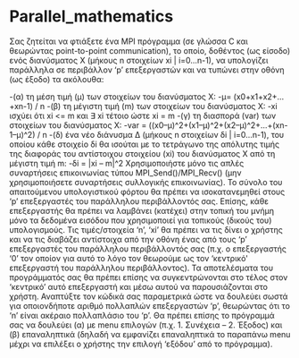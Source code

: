 # Parallel_mathematics

Σας ζητείται να φτιάξετε ένα MPI πρόγραμμα (σε γλώσσα C και θεωρώντας point-to-point
communication), το οποίο, δοθέντος (ως είσοδο) ενός διανύσματος X (μήκους n στοιχείων xi | 
i=0…n-1), να υπολογίζει παράλληλα σε περιβάλλον ‘p’ επεξεργαστών και να τυπώνει στην
οθόνη (ως έξοδο) τα ακόλουθα:

-(α) τη μέση τιμή (μ) των στοιχείων του διανύσματος X:
 -μ= (x0+x1+x2+…+xn-1) / n
-(β) τη μέγιστη τιμή (m) των στοιχείων του διανύσματος X:
 -xi ισχύει ότι xi <= m και ∃ xi τέτοιο ώστε xi = m
-(γ) τη διασπορά (var) των στοιχείων του διανύσματος X:
 -var = ((x0–μ)^2+(x1–μ)^2+(x2–μ)^2+…+(xn-1–μ)^2) / n
-(δ) ένα νέο διάνυσμα Δ (μήκους n στοιχείων δi | i=0…n-1), του οποίου κάθε στοιχείο δi θα
ισούται με τo τετράγωνο της απόλυτης τιμής της διαφοράς του αντίστοιχου στοιχείου (xi) του
διανύσματος Χ από τη μέγιστη τιμή m:
 -δi = |xi – m|^2
Χρησιμοποιήστε μόνο τις απλές συναρτήσεις επικοινωνίας τύπου MPI_Send()/MPI_Recv()
(μην χρησιμοποιήσετε συναρτήσεις συλλογικής επικοινωνίας). Το σύνολο του απαιτούμενου
υπολογιστικού φόρτου θα πρέπει να ισοκατανεμηθεί στους ‘p’ επεξεργαστές του παράλληλου
περιβάλλοντός σας. Επίσης, κάθε επεξεργαστής θα πρέπει να λαμβάνει (κατέχει) στην τοπική
του μνήμη μόνο τα δεδομένα εισόδου που χρησιμοποιεί για τοπικούς (δικούς του)
υπολογισμούς. Τις τιμές/στοιχεία ‘n’, ‘xi’ θα πρέπει να τις δίνει ο χρήστης και να τις διαβάζει
αντίστοιχα από την οθόνη ένας από τους ‘p’ επεξεργαστές του παράλληλου περιβάλλοντός σας
(π.χ. ο επεξεργαστής ‘0’ τον οποίον για αυτό το λόγο τον θεωρούμε ως τον ‘κεντρικό'
επεξεργαστή του παράλληλου περιβάλλοντος). Τα αποτελέσματα του προγράμματός σας θα
πρέπει επίσης να συγκεντρώνονται στο τέλος στον ‘κεντρικό’ αυτό επεξεργαστή και μέσω
αυτού να παρουσιάζονται στο χρήστη.
Αναπτύξτε τον κώδικά σας παραμετρικά ώστε να δουλεύει σωστά για οποιονδήποτε αριθμό
πολλαπλών επεξεργαστών ‘p’, θεωρώντας ότι το ‘n’ είναι ακέραιο πολλαπλάσιο του ‘p’. Θα
πρέπει επίσης το πρόγραμμά σας να δουλεύει (α) με menu επιλογών (π.χ. 1. Συνέχεια – 2.
Έξοδος) και (β) επαναληπτικά (δηλαδή να εμφανίζει επαναληπτικά το παραπάνω menu μέχρι
να επιλέξει ο χρήστης την επιλογή ‘εξόδου’ από το πρόγραμμα).
